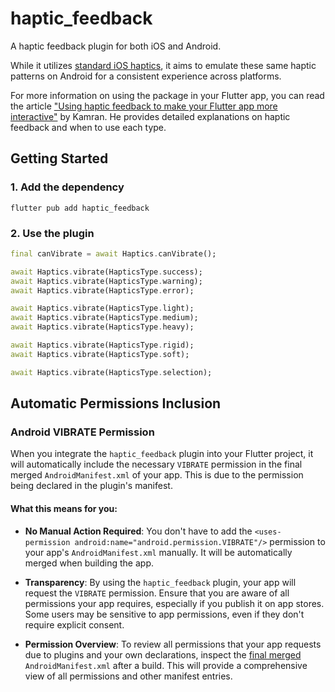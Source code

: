 # haptic_feedback

A haptic feedback plugin for both iOS and Android.

While it utilizes [standard iOS haptics](https://developer.apple.com/design/human-interface-guidelines/playing-haptics#iOS), it aims to emulate these same haptic patterns on Android for a consistent experience across platforms.

For more information on using the package in your Flutter app, you can read the article ["Using haptic feedback to make your Flutter app more interactive"](https://fluttercraftedbetter.com/posts/using-haptic-feedbacks-to-make-your-flutter-app-more-interactive) by Kamran. He provides detailed explanations on haptic feedback and when to use each type.

## Getting Started

### 1. Add the dependency

```shell
flutter pub add haptic_feedback
```

### 2. Use the plugin

```dart
final canVibrate = await Haptics.canVibrate();

await Haptics.vibrate(HapticsType.success);
await Haptics.vibrate(HapticsType.warning);
await Haptics.vibrate(HapticsType.error);

await Haptics.vibrate(HapticsType.light);
await Haptics.vibrate(HapticsType.medium);
await Haptics.vibrate(HapticsType.heavy);

await Haptics.vibrate(HapticsType.rigid);
await Haptics.vibrate(HapticsType.soft);

await Haptics.vibrate(HapticsType.selection);
```

## Automatic Permissions Inclusion

### Android VIBRATE Permission

When you integrate the `haptic_feedback` plugin into your Flutter project, it will automatically include the necessary `VIBRATE` permission in the final merged `AndroidManifest.xml` of your app. This is due to the permission being declared in the plugin's manifest.

#### What this means for you:

- **No Manual Action Required**: You don't have to add the `<uses-permission android:name="android.permission.VIBRATE"/>` permission to your app's `AndroidManifest.xml` manually. It will be automatically merged when building the app.

- **Transparency**: By using the `haptic_feedback` plugin, your app will request the `VIBRATE` permission. Ensure that you are aware of all permissions your app requires, especially if you publish it on app stores. Some users may be sensitive to app permissions, even if they don't require explicit consent.

- **Permission Overview**: To review all permissions that your app requests due to plugins and your own declarations, inspect the [final merged](https://stackoverflow.com/questions/74025731/where-is-the-merged-manifest-in-flutter-project) `AndroidManifest.xml` after a build. This will provide a comprehensive view of all permissions and other manifest entries.
